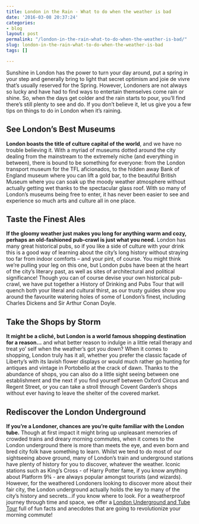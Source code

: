 ```yaml
---
title: London in the Rain - What to do when the weather is bad
date: '2016-03-08 20:37:24'
categories:
- blog
layout: post
permalink: "/london-in-the-rain-what-to-do-when-the-weather-is-bad/"
slug: london-in-the-rain-what-to-do-when-the-weather-is-bad
tags: []

---
```

Sunshine in London has the power to turn your day around, put a spring in your step and generally bring to light that secret optimism and joie de vivre that’s usually reserved for the Spring. However, Londoners are not always so lucky and have had to find ways to entertain themselves come rain or shine. So, when the days get colder and the rain starts to pour, you’ll find there’s still plenty to see and do. If you don’t believe it, let us give you a few tips on things to do in London when it’s raining.

See London’s Best Museums
-------------------------

**London boasts the title of culture capital of the world**, and we have no trouble believing it. With a myriad of museums dotted around the city dealing from the mainstream to the extremely niche (and everything in between), there is bound to be something for everyone: from the London transport museum for the TFL aficionados, to the hidden away Bank of England museum where you can lift a gold bar, to the beautiful British Museum where you can soak up the moody weather atmosphere without actually getting wet thanks to the spectacular glass roof. With so many of London’s museums being free to enter, it has never been easier to see and experience so much arts and culture all in one place.

Taste the Finest Ales
---------------------

**If the gloomy weather just makes you long for anything warm and cozy, perhaps an old-fashioned pub-crawl is just what you need.** London has many great historical pubs, so if you like a side of culture with your drink this is a good way of learning about the city’s long history without straying too far from indoor comforts – and your pint, of course. You might think we’re pulling your leg on this one, but London pubs have been at the heart of the city’s literary past, as well as sites of architectural and political significance! Though you can of course devise your own historical pub-crawl, we have put together a History of Drinking and Pubs Tour that will quench both your literal and cultural thirst, as our trusty guides show you around the favourite watering holes of some of London’s finest, including Charles Dickens and Sir Arthur Conan Doyle.

Take the Shops by Storm
-----------------------

**It might be a cliché, but London is a world famous shopping destination for a reason…** and what better reason to indulge in a little retail therapy and treat yo’ self when the weather’s got you down? When it comes to shopping, London truly has it all, whether you prefer the classic façade of Liberty’s with its lavish flower displays or would much rather go hunting for antiques and vintage in Portobello at the crack of dawn. Thanks to the abundance of shops, you can also do a little sight seeing between one establishment and the next if you find yourself between Oxford Circus and Regent Street, or you can take a stroll through Covent Garden’s shops without ever having to leave the shelter of the covered market.

Rediscover the London Underground
---------------------------------

**If you’re a Londoner, chances are you’re quite familiar with the London tube.** Though at first impact it might bring up unpleasant memories of crowded trains and dreary morning commutes, when it comes to the London underground there is more than meets the eye, and even born and bred city folk have something to learn. Whilst we tend to do most of our sightseeing above ground, many of London’s train and underground stations have plenty of history for you to discover, whatever the weather. Iconic stations such as King’s Cross - of Harry Potter fame, if you know anything about Platform 9¾ - are always popular amongst tourists (and wizards). However, for the weathered Londoners looking to discover more about their fair city, the London underground actually holds the key to many of the city’s history and secrets…if you know where to look. For a weatherproof journey through time and space, we offer a <a href="/product/london-underground-and-tube-tour/">London Underground and Tube Tour</a> full of fun facts and anecdotes that are going to revolutionize your morning commute!  
